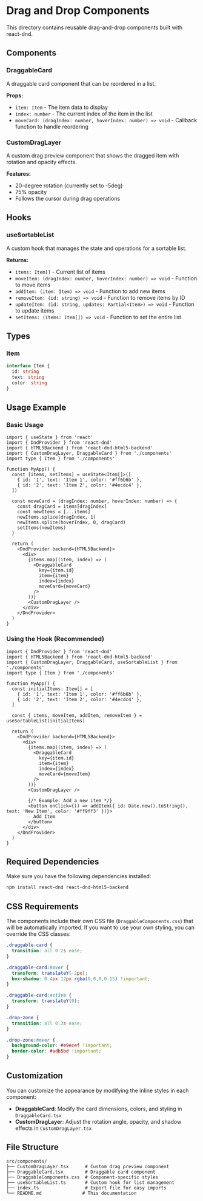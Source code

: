 # Drag and Drop Components

This directory contains reusable drag-and-drop components built with react-dnd.

## Components

### DraggableCard
A draggable card component that can be reordered in a list.

**Props:**
- `item: Item` - The item data to display
- `index: number` - The current index of the item in the list
- `moveCard: (dragIndex: number, hoverIndex: number) => void` - Callback function to handle reordering

### CustomDragLayer
A custom drag preview component that shows the dragged item with rotation and opacity effects.

**Features:**
- 20-degree rotation (currently set to -5deg)
- 75% opacity
- Follows the cursor during drag operations

## Hooks

### useSortableList
A custom hook that manages the state and operations for a sortable list.

**Returns:**
- `items: Item[]` - Current list of items
- `moveItem: (dragIndex: number, hoverIndex: number) => void` - Function to move items
- `addItem: (item: Item) => void` - Function to add new items
- `removeItem: (id: string) => void` - Function to remove items by ID
- `updateItem: (id: string, updates: Partial<Item>) => void` - Function to update items
- `setItems: (items: Item[]) => void` - Function to set the entire list

## Types

### Item
```typescript
interface Item {
  id: string
  text: string
  color: string
}
```

## Usage Example

### Basic Usage
```tsx
import { useState } from 'react'
import { DndProvider } from 'react-dnd'
import { HTML5Backend } from 'react-dnd-html5-backend'
import { CustomDragLayer, DraggableCard } from './components'
import type { Item } from './components'

function MyApp() {
  const [items, setItems] = useState<Item[]>([
    { id: '1', text: 'Item 1', color: '#ff6b6b' },
    { id: '2', text: 'Item 2', color: '#4ecdc4' },
  ])

  const moveCard = (dragIndex: number, hoverIndex: number) => {
    const dragCard = items[dragIndex]
    const newItems = [...items]
    newItems.splice(dragIndex, 1)
    newItems.splice(hoverIndex, 0, dragCard)
    setItems(newItems)
  }

  return (
    <DndProvider backend={HTML5Backend}>
      <div>
        {items.map((item, index) => (
          <DraggableCard
            key={item.id}
            item={item}
            index={index}
            moveCard={moveCard}
          />
        ))}
        <CustomDragLayer />
      </div>
    </DndProvider>
  )
}
```

### Using the Hook (Recommended)
```tsx
import { DndProvider } from 'react-dnd'
import { HTML5Backend } from 'react-dnd-html5-backend'
import { CustomDragLayer, DraggableCard, useSortableList } from './components'
import type { Item } from './components'

function MyApp() {
  const initialItems: Item[] = [
    { id: '1', text: 'Item 1', color: '#ff6b6b' },
    { id: '2', text: 'Item 2', color: '#4ecdc4' },
  ]

  const { items, moveItem, addItem, removeItem } = useSortableList(initialItems)

  return (
    <DndProvider backend={HTML5Backend}>
      <div>
        {items.map((item, index) => (
          <DraggableCard
            key={item.id}
            item={item}
            index={index}
            moveCard={moveItem}
          />
        ))}
        <CustomDragLayer />
        
        {/* Example: Add a new item */}
        <button onClick={() => addItem({ id: Date.now().toString(), text: 'New Item', color: '#ff9ff3' })}>
          Add Item
        </button>
      </div>
    </DndProvider>
  )
}
```

## Required Dependencies

Make sure you have the following dependencies installed:

```bash
npm install react-dnd react-dnd-html5-backend
```

## CSS Requirements

The components include their own CSS file (`DraggableComponents.css`) that will be automatically imported. If you want to use your own styling, you can override the CSS classes:

```css
.draggable-card {
  transition: all 0.2s ease;
}

.draggable-card:hover {
  transform: translateY(-2px);
  box-shadow: 0 4px 12px rgba(0,0,0,0.15) !important;
}

.draggable-card:active {
  transform: translateY(0);
}

.drop-zone {
  transition: all 0.3s ease;
}

.drop-zone:hover {
  background-color: #e9ecef !important;
  border-color: #adb5bd !important;
}
```

## Customization

You can customize the appearance by modifying the inline styles in each component:

- **DraggableCard**: Modify the card dimensions, colors, and styling in `DraggableCard.tsx`
- **CustomDragLayer**: Adjust the rotation angle, opacity, and shadow effects in `CustomDragLayer.tsx`

## File Structure

```
src/components/
├── CustomDragLayer.tsx      # Custom drag preview component
├── DraggableCard.tsx        # Draggable card component
├── DraggableComponents.css  # Component-specific styles
├── useSortableList.ts       # Custom hook for list management
├── index.ts                 # Export file for easy imports
└── README.md               # This documentation
``` 